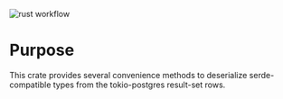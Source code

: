 ![rust workflow](https://github.com/RGafiyatullin/serde-pgrow/actions/workflows/rust.yml/badge.svg)

# Purpose

This crate provides several convenience methods to deserialize serde-compatible types from the tokio-postgres result-set rows.



